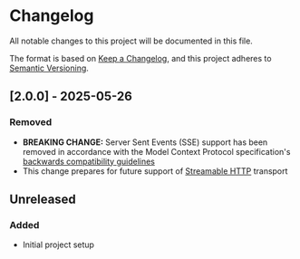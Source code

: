 # Changelog

All notable changes to this project will be documented in this file.

The format is based on [Keep a Changelog](https://keepachangelog.com/en/1.0.0/),
and this project adheres to [Semantic Versioning](https://semver.org/spec/v2.0.0.html).

## [2.0.0] - 2025-05-26

### Removed

- **BREAKING CHANGE:** Server Sent Events (SSE) support has been removed in accordance with the Model Context Protocol specification's [backwards compatibility guidelines](https://modelcontextprotocol.io/specification/2025-03-26/basic/transports#backwards-compatibility)
- This change prepares for future support of [Streamable HTTP](https://modelcontextprotocol.io/specification/draft/basic/transports#streamable-http) transport

## Unreleased

### Added

- Initial project setup
